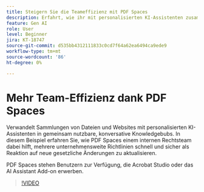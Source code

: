 ```yaml
---
title: Steigern Sie die Teameffizienz mit PDF Spaces
description: Erfahrt, wie ihr mit personalisierten KI-Assistenten zusammengestellte Dateien und Websites in Wissensdatenbanken verwandelt, die sich untereinander austauschen können.
feature: Gen AI
role: User
level: Beginner
jira: KT-18747
source-git-commit: d535bb4312111833c0cd7f64a62ea6494ca9ede9
workflow-type: tm+mt
source-wordcount: '86'
ht-degree: 0%

---
```


# Mehr Team-Effizienz dank PDF Spaces

Verwandelt Sammlungen von Dateien und Websites mit personalisierten KI-Assistenten in gemeinsam nutzbare, konversative Knowledgebubs. In diesem Beispiel erfahren Sie, wie PDF Spaces einem internen Rechtsteam dabei hilft, mehrere unternehmensweite Richtlinien schnell und sicher als Reaktion auf neue gesetzliche Änderungen zu aktualisieren.

PDF Spaces stehen Benutzern zur Verfügung, die Acrobat Studio oder das AI Assistant Add-on erwerben.

>[!VIDEO](https://video.tv.adobe.com/v/3475141?quality=12&learn=on&hidetitle=true&captions=ger)
